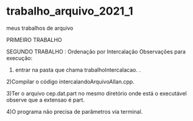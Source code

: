 # trabalho_arquivo_2021_1
 meus trabalhos de arquivo

PRIMEIRO TRABALHO 




SEGUNDO TRABALHO :
Ordenação por Intercalação 
Observações para execução:  

1) entrar na pasta que chama trabalhoIntercalacao.       . 

2)Compilar o código  intercalandoArquivoAllan.cpp. 

3)Ter o arquivo cep.dat.part no mesmo diretório onde está o executável observe que a extensao é part. 

4)O programa não precisa de parâmetros via  terminal. 

 
